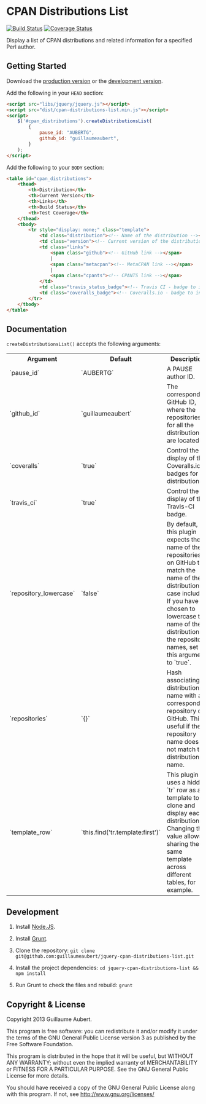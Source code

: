 CPAN Distributions List
=======================

[![Build Status](https://travis-ci.org/guillaumeaubert/jquery-cpan-distributions-list.png?branch=master)](https://travis-ci.org/guillaumeaubert/jquery-cpan-distributions-list)
[![Coverage Status](https://coveralls.io/repos/guillaumeaubert/jquery-cpan-distributions-list/badge.png?branch=master)](https://coveralls.io/r/guillaumeaubert/jquery-cpan-distributions-list?branch=master)

Display a list of CPAN distributions and related information for a specified Perl author.


Getting Started
---------------

Download the [production version][min] or the [development version][max].

[min]: https://raw.github.com/guillaumeaubert/jquery-cpan-distributions-list/master/dist/cpan-distributions-list.min.js
[max]: https://raw.github.com/guillaumeaubert/jquery-cpan-distributions-list/master/dist/cpan-distributions-list.js

Add the following in your `HEAD` section:

```html
<script src="libs/jquery/jquery.js"></script>
<script src="dist/cpan-distributions-list.min.js"></script>
<script>
	$('#cpan_distributions').createDistributionsList(
		{
			pause_id: "AUBERTG",
			github_id: "guillaumeaubert",
		}
	);
</script>
```

Add the following to your `BODY` section:

```html
<table id="cpan_distributions">
	<thead>
		<th>Distribution</th>
		<th>Current Version</th>
		<th>Links</th>
		<th>Build Status</th>
		<th>Test Coverage</th>
	</thead>
	<tbody>
		<tr style="display: none;" class="template">
			<td class="distribution"><!-- Name of the distribution --></td>
			<td class="version"><!-- Current version of the distribution --></td>
			<td class="links">
				<span class="github"><!-- GitHub link --></span>
				|
				<span class="metacpan"><!-- MetaCPAN link --></span>
				|
				<span class="cpants"><!-- CPANTS link --></span>
			</td>
			<td class="travis_status_badge"><!-- Travis CI - badge to indicate build status --></td>
			<td class="coveralls_badge"><!-- Coveralls.io - badge to indicate test coverage percentage --></td>
		</tr>
	</tbody>
</table>
```


Documentation
-------------

`createDistributionsList()` accepts the following arguments:

<table>
  <tr>
    <th>Argument</th>
    <th>Default</th>
    <th>Description</th>
  </tr>
  <tr>
    <td>`pause_id`</th>
    <td>`AUBERTG`</th>
    <td>A PAUSE author ID.</td>
  </tr>
  <tr>
    <td>`github_id`</td>
    <td>`guillaumeaubert`</td>
    <td>The corresponding GitHub ID, where the repositories for all the distributions are located.</td>
  </tr>
  <tr>
    <td>`coveralls`</td>
    <td>`true`</td>
    <td>Control the display of the Coveralls.io badges for all distributions.</td>
  </tr>
  <tr>
    <td>`travis_ci`</td>
    <td>`true`</td>
    <td>Control the display of the Travis-CI badge.</td>
  </tr>
  <tr>
    <td>`repository_lowercase`</td>
    <td>`false`</td>
    <td>
      By default, this plugin expects the name of the repositories on GitHub to
      match the name of the distributions, case included. If you have chosen to
      lowercase the name of the distribution for the repository names, set this
      argument to `true`.
    </td>
  </tr>
  <tr>
    <td>`repositories`</td>
    <td>`{}`</td>
    <td>
      Hash associating a distribution name with a corresponding repository on
      GitHub. This is useful if the repository name does not match the
      distribution name.
    </td>
  </tr>
  <tr>
    <td>`template_row`</td>
    <td>`this.find('tr.template:first')`</td>
    <td>
      This plugin uses a hidden `tr` row as a template to clone and display
      each distribution. Changing this value allows sharing the same template
      across different tables, for example.
    </td>
  </tr>
</table>


Development
-----------

1. Install [Node.JS](https://github.com/joyent/node/wiki/Installing-Node.js-via-package-manager).

2. Install [Grunt](http://gruntjs.com/getting-started).

3. Clone the repository: `git clone git@github.com:guillaumeaubert/jquery-cpan-distributions-list.git`

4. Install the project dependencies: `cd jquery-cpan-distributions-list && npm install`

5. Run Grunt to check the files and rebuild: `grunt`


Copyright & License
-------------------

Copyright 2013 Guillaume Aubert.

This program is free software: you can redistribute it and/or modify it under
the terms of the GNU General Public License version 3 as published by the Free
Software Foundation.

This program is distributed in the hope that it will be useful, but WITHOUT ANY
WARRANTY; without even the implied warranty of MERCHANTABILITY or FITNESS FOR A
PARTICULAR PURPOSE. See the GNU General Public License for more details.

You should have received a copy of the GNU General Public License along with
this program. If not, see http://www.gnu.org/licenses/

